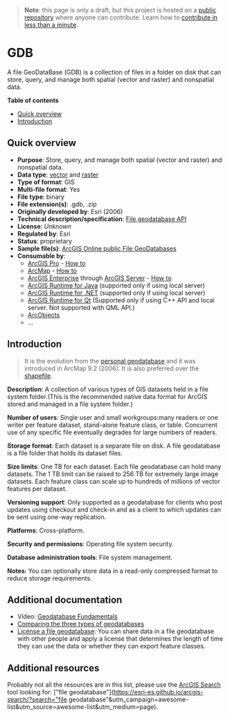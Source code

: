 > **Note**: this page is only a draft, but this project is hosted on a [public repository](https://github.com/hhkaos/awesome-arcgis) where anyone can contribute. Learn how to [contribute in less than a minute](https://github.com/hhkaos/awesome-arcgis/blob/master/CONTRIBUTING.md#contributions).

# GDB

A file GeoDataBase (GDB) is a collection of files in a folder on disk that can store, query, and manage both spatial (vector and raster) and nonspatial data.

<!-- START doctoc generated TOC please keep comment here to allow auto update -->
<!-- DON'T EDIT THIS SECTION, INSTEAD RE-RUN doctoc TO UPDATE -->
**Table of contents**

- [Quick overview](#quick-overview)
- [Introduction](#introduction)

<!-- END doctoc generated TOC please keep comment here to allow auto update -->

## Quick overview

* **Purpose**: Store, query, and manage both spatial (vector and raster) and nonspatial data.
* **Data type**: [vector](../../../data-types/vector/README.md) and [raster](../../../data-types/raster/README.md)
* **Type of format**: GIS
* **Multi-file format**: Yes
* **File type**: binary
* **File extension(s)**: .gdb, .zip
* **Originally developed by**: Esri (2006)
* **Technical description/specification**: [File geodatabase API](https://github.com/Esri/file-geodatabase-api)
* **License**: *Unknown*
* **Regulated by**: Esri
* **Status**: proprietary
* **Sample file(s)**: [ArcGIS Online public File GeoDatabases](https://www.arcgis.com/home/search.html?q=typekeywords%3AGeodatabase&start=1&sortOrder=desc&sortField=relevance)
* **Consumable by**:
    * [ArcGIS Pro](../../../../products/arcgis-desktop/arcgis-pro/README.md) - [How to](http://pro.arcgis.com/en/pro-app/help/projects/connect-to-a-database.htm)
    * [ArcMap](../../../../products/arcgis-desktop/arcmap-arccatalog/README.md) - [How to](http://desktop.arcgis.com/en/arcmap/latest/manage-data/using-arccatalog/connect-to-file-or-personal-geodatabase.htm)
    * [ArcGIS Enterprise](../../../../products/arcgis-enterprise/README.md) through [ArcGIS Server](../../../../products/arcgis-enterprise/arcgis-server/README.md) - [How to](http://enterprise.arcgis.com/en/server/latest/publish-services/linux/publishing-a-geodata-service.htm)
    * [ArcGIS Runtime for Java](../../../../../desktop/technologies/java/README.md) (supported only if using local server)
    * [ArcGIS Runtime for .NET](../../../../../desktop/technologies/dot-net/README.md) (supported only if using local server)
    * [ArcGIS Runtime for Qt](../../../../../desktop/technologies/qt/README.md) (Supported only if using C++ API and local server. Not supported with QML API.)
    * [ArcObjects](../../../../../desktop/technologies/arcobjects/README.md)
    * ...

## Introduction

> It is the evolution from the [personal geodatabase](../personal-geodatabase/README.md) and it was introduced in ArcMap 9.2 (2006). It is also preferred over the [shapefile](../shapefile/README.md).

**Description**: A collection of various types of GIS datasets held in a file system folder.(This is the recommended native data format for ArcGIS stored and managed in a file system folder.)

**Number of users**: Single user and small workgroups:many readers or one writer per feature dataset, stand-alone feature class, or table. Concurrent use of any specific file eventually degrades for large numbers of readers.

**Storage format**: Each dataset is a separate file on disk. A file geodatabase is a file folder that holds its dataset files.

**Size limits**: One TB for each dataset. Each file geodatabase can hold many datasets. The 1 TB limit can be raised to 256 TB for extremely large image datasets. Each feature class can scale up to hundreds of millions of vector features per dataset.

**Versioning support**: Only supported as a geodatabase for clients who post updates using checkout and check-in and as a client to which updates can be sent using one-way replication.

**Platforms**: Cross-platform.

**Security and permissions**: Operating file system security.

**Database administration tools**: File system management.

**Notes**: You can optionally store data in a read-only compressed format to reduce storage requirements.

## Additional documentation

* Vídeo: [Geodatabase Fundamentals](https://www.youtube.com/watch?v=ocSd7NxPvBg)
* [Comparing the three types of geodatabases](http://desktop.arcgis.com/en/arcmap/latest/manage-data/geodatabases/types-of-geodatabases.htm)
* [License a file geodatabase](http://desktop.arcgis.com/en/arcmap/latest/manage-data/administer-file-gdbs/license-file-geodatabase.htm): You can share data in a file geodatabase with other people and apply a license that determines the length of time they can use the data or whether they can export feature classes.

## Additional resources

Probably not all the resources are in this list, please use the [ArcGIS Search](https://esri-es.github.io/arcgis-search/) tool looking for: ["file geodatabase"](https://esri-es.github.io/arcgis-search/?search="file geodatabase"&utm_campaign=awesome-list&utm_source=awesome-list&utm_medium=page).
